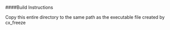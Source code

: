 ####Build Instructions

Copy this entire directory to the same path as the executable file created by cx_freeze